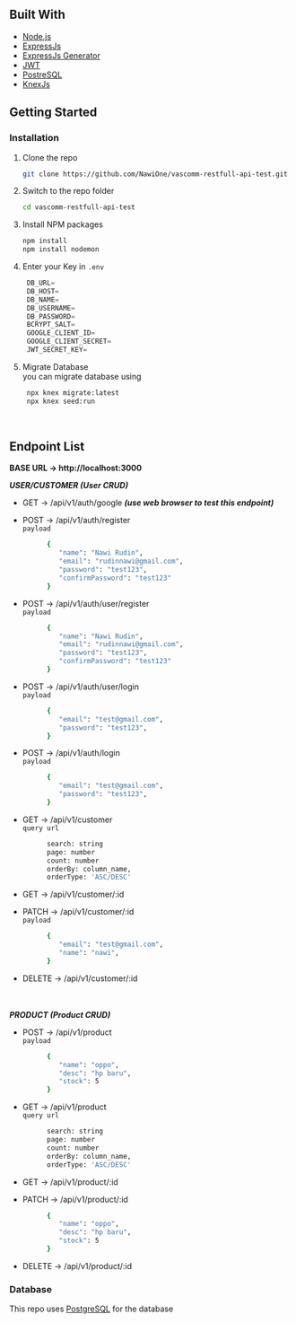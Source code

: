 ## Built With
* [Node.js][Nodejs-url]
* [ExpressJs][Express-url]
* [ExpressJs Generator][Express-generator-url]
* [JWT][Jwt-url]
* [PostreSQL][Postgresql-url]
* [KnexJs][Knex-url]


## Getting Started


### Installation


1. Clone the repo
   ```sh
   git clone https://github.com/NawiOne/vascomm-restfull-api-test.git
   ```
2. Switch to the repo folder
   ```sh
   cd vascomm-restfull-api-test
   ```
3. Install NPM packages
   ```sh
   npm install
   npm install nodemon
   ```
4. Enter your Key in `.env`
   ```js
    DB_URL=
    DB_HOST=
    DB_NAME=
    DB_USERNAME=
    DB_PASSWORD=
    BCRYPT_SALT=
    GOOGLE_CLIENT_ID=
    GOOGLE_CLIENT_SECRET=
    JWT_SECRET_KEY=
   ```
5. Migrate Database<br>
   you can migrate database using 
   ```sh
    npx knex migrate:latest
    npx knex seed:run
    ```
    <br>

## Endpoint List
**BASE URL -> http://localhost:3000**

***USER/CUSTOMER (User CRUD)***
 * GET -> /api/v1/auth/google  ***(use web browser to test this endpoint)***<br>

 * POST -> /api/v1/auth/register<br>
 ``payload``
   ```sh
         {
            "name": "Nawi Rudin",
            "email": "rudinnawi@gmail.com",
            "password": "test123",
            "confirmPassword": "test123"
         }
   ```

 * POST -> /api/v1/auth/user/register<br>
   ``payload``
   ```sh
         {
            "name": "Nawi Rudin",
            "email": "rudinnawi@gmail.com",
            "password": "test123",
            "confirmPassword": "test123"
         }
   ```

 * POST -> /api/v1/auth/user/login<br>
   ``payload``
   ```sh
         {
            "email": "test@gmail.com",
            "password": "test123",
         }
   ```

 * POST -> /api/v1/auth/login<br>
   ``payload``
   ```sh
         {
            "email": "test@gmail.com",
            "password": "test123",
         }
   ```

 * GET -> /api/v1/customer <br>
   ``query url``
   ```sh
         search: string
         page: number
         count: number
         orderBy: column_name,
         orderType: 'ASC/DESC'
   ```

 * GET -> /api/v1/customer/:id
 * PATCH -> /api/v1/customer/:id<br>
  ``payload``
   ```sh
         {
            "email": "test@gmail.com",
            "name": "nawi",
         }
   ```
 * DELETE -> /api/v1/customer/:id<br><br><br>



 ***PRODUCT (Product CRUD)***
 * POST -> /api/v1/product<br>
   ``payload``
   ```sh
         {
            "name": "oppo",
            "desc": "hp baru",
            "stock": 5
         }
   ```

 * GET -> /api/v1/product <br>
   ``query url``
   ```sh
         search: string
         page: number
         count: number
         orderBy: column_name,
         orderType: 'ASC/DESC'
   ```
 * GET -> /api/v1/product/:id
 * PATCH -> /api/v1/product/:id<br>
   ```sh
         {
            "name": "oppo",
            "desc": "hp baru",
            "stock": 5
         }
      ```
 * DELETE -> /api/v1/product/:id
 


### Database
  This repo uses [PostgreSQL](https://www.postgresql.org/) for the database




[Nodejs-url]:https://nodejs.org/en
[Express-url]: https://expressjs.com/
[Express-generator-url]: https://expressjs.com/en/starter/generator.html
[Jwt-url]: https://jwt.io/
[Postgresql-url]: https://www.postgresql.org/
[Knex-url]: https://knexjs.org/
 
